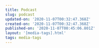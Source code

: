 ```yaml
---
title: Podcast
slug: podcast
updated-on: '2020-11-07T00:32:47.368Z'
created-on: '2020-11-07T00:32:47.368Z'
published-on: '2020-11-07T00:45:06.801Z'
layout: '[media-tags].html'
tags: media-tags
---
```



